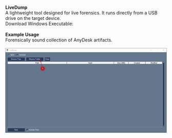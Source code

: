 **LiveDump**<br>
A lightweight tool designed for live forensics. It runs directly from a USB drive on the target device.<br>
Download Windows Executable: <br>
<br>
**Example Usage**<br>
Forensically sound collection of AnyDesk artifacts.<br>
<br>![](/Demo.gif?raw=true)


